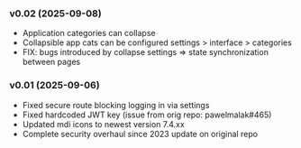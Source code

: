 ### v0.02 (2025-09-08)
- Application categories can collapse
- Collapsible app cats can be configured settings > interface > categories
- FIX: bugs introduced by collapse settings => state synchronization between pages

### v0.01 (2025-09-06)
- Fixed secure route blocking logging in via settings
- Fixed hardcoded JWT key (issue from orig repo: pawelmalak#465)
- Updated mdi icons to newest version 7.4.xx
- Complete security overhaul since 2023 update on original repo

